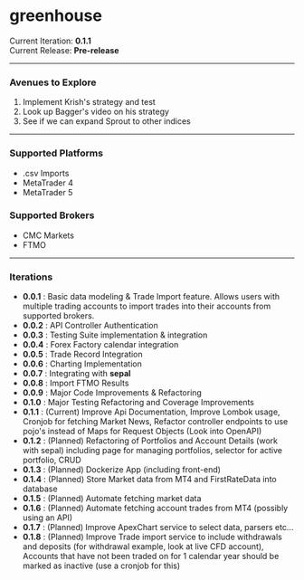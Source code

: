 # greenhouse

Current Iteration: **0.1.1**\
Current Release: **Pre-release**

---

### Avenues to Explore
1. Implement Krish's strategy and test
2. Look up Bagger's video on his strategy
3. See if we can expand Sprout to other indices


---

### Supported Platforms
- .csv Imports
- MetaTrader 4
- MetaTrader 5

### Supported Brokers
- CMC Markets
- FTMO

---

### Iterations
- **0.0.1** : Basic data modeling & Trade Import feature. Allows users with multiple trading accounts to import trades into their accounts from supported brokers.
- **0.0.2** : API Controller Authentication
- **0.0.3** : Testing Suite implementation & integration
- **0.0.4** : Forex Factory calendar integration
- **0.0.5** : Trade Record Integration
- **0.0.6** : Charting Implementation
- **0.0.7** : Integrating with **sepal**
- **0.0.8** : Import FTMO Results
- **0.0.9** : Major Code Improvements & Refactoring
- **0.1.0** : Major Testing Refactoring and Coverage Improvements
- **0.1.1** : (Current) Improve Api Documentation, Improve Lombok usage, Cronjob for fetching Market News, Refactor controller endpoints to use pojo's instead of Maps for Request Objects (Look into OpenAPI)
- **0.1.2** : (Planned) Refactoring of Portfolios and Account Details (work with sepal) including page for managing portfolios, selector for active portfolio, CRUD
- **0.1.3** : (Planned) Dockerize App (including front-end)
- **0.1.4** : (Planned) Store Market data from MT4 and FirstRateData into database
- **0.1.5** : (Planned) Automate fetching market data
- **0.1.6** : (Planned) Automate fetching account trades from MT4 (possibly using an API)
- **0.1.7** : (Planned) Improve ApexChart service to select data, parsers etc...
- **0.1.8** : (Planned) Improve Trade import service to include withdrawals and deposits (for withdrawal example, look at live CFD account), Accounts that have not been traded on for 1 calendar year should be marked as inactive (use a cronjob for this)